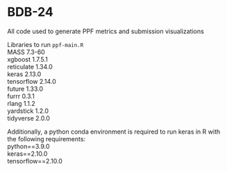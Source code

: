 # BDB-24
All code used to generate PPF metrics and submission visualizations

Libraries to run `ppf-main.R`\
MASS 7.3-60 \
xgboost 1.7.5.1 \
reticulate 1.34.0 \
keras 2.13.0 \
tensorflow 2.14.0 \
future 1.33.0 \
furrr 0.3.1 \
rlang 1.1.2 \
yardstick 1.2.0 \
tidyverse 2.0.0 

Additionally, a python conda environment is required to run keras in R with the following requirements: \
python==3.9.0 \
keras==2.10.0 \
tensorflow==2.10.0
